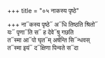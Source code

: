 +++
title = "०५ नाकस्य पृष्ठे"

+++
ना᳓कस्य पृष्ठे᳓ अ᳓धि तिष्ठति श्रितो᳓  
यः᳓ पृणा᳓ति स᳓ ह देवे᳓षु गछति  
त᳓स्मा आ᳓पो घृत᳓म् अर्षन्ति सि᳓न्धवस्  
त᳓स्मा इयं᳓ द᳓क्षिणा पिन्वते स᳓दा